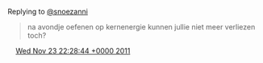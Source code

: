 Replying to [@snoezanni](https://twitter.com/snoezanni/status/139436370262372354)

> na avondje oefenen op kernenergie kunnen jullie niet meer verliezen toch?

<img src="../../media/tweet.ico" width="12" /> [Wed Nov 23 22:28:44 +0000 2011](https://twitter.com/DromerDenker/status/139470465977692160)